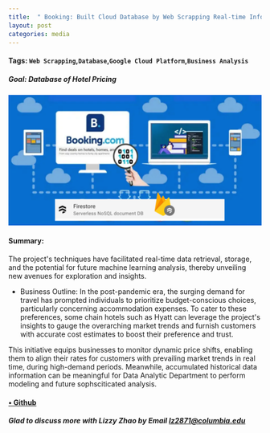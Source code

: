 ```yaml
---
title:  " Booking: Built Cloud Database by Web Scrapping Real-time Information"
layout: post
categories: media
---
```



#### Tags: `Web Scrapping`,`Database`,`Google Cloud Platform`,`Business Analysis`

##### Goal: Database of Hotel Pricing 




![Dashboard](/assets/Book_Hotel_Pricing.png)



#### Summary: 

The project's techniques have facilitated real-time data retrieval, storage, and the potential for future machine learning analysis, thereby unveiling new avenues for exploration and insights. 

- Business Outline: 
In the post-pandemic era, the surging demand for travel has prompted individuals to prioritize budget-conscious choices, particularly concerning accommodation expenses. To cater to these preferences, some chain hotels such as Hyatt can leverage the project's insights to gauge the overarching market trends and furnish customers with accurate cost estimates to boost their preference and trust. 

This initiative equips businesses to monitor dynamic price shifts, enabling them to align their rates for customers with prevailing market trends in real time, during high-demand periods. Meanwhile, accumulated historical data information can be meaningful for Data Analytic Department to perform modeling and future sophsciticated analysis. 


#### [• Github](https://github.com/liang0711/Web-Scraping-and-Google-Cloud-Database)

##### Glad to discuss more with Lizzy Zhao by Email lz2871@columbia.edu  ####
